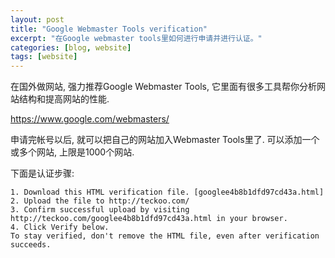 ```yaml
---
layout: post
title: "Google Webmaster Tools verification"
excerpt: "在Google webmaster tools里如何进行申请并进行认证。"
categories: [blog, website]
tags: [website]
---
```



在国外做网站, 强力推荐Google Webmaster Tools,
它里面有很多工具帮你分析网站结构和提高网站的性能.

<https://www.google.com/webmasters/>

申请完帐号以后, 就可以把自己的网站加入Webmaster Tools里了.
可以添加一个或多个网站, 上限是1000个网站. 

下面是认证步骤:

    1. Download this HTML verification file. [googlee4b8b1dfd97cd43a.html]
    2. Upload the file to http://teckoo.com/
    3. Confirm successful upload by visiting
    http://teckoo.com/googlee4b8b1dfd97cd43a.html in your browser.
    4. Click Verify below.
    To stay verified, don't remove the HTML file, even after verification succeeds.



